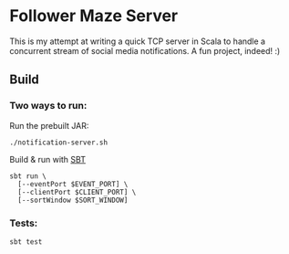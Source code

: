# Follower Maze Server

This is my attempt at writing a quick TCP server in Scala to handle a
concurrent stream of social media notifications. A fun project, indeed!
:)

## Build

### Two ways to run:

Run the prebuilt JAR:
```
./notification-server.sh
```

Build & run with [SBT](http://www.scala-sbt.org/)
```
sbt run \
  [--eventPort $EVENT_PORT] \
  [--clientPort $CLIENT_PORT] \
  [--sortWindow $SORT_WINDOW]
```

### Tests:
```
sbt test
```

